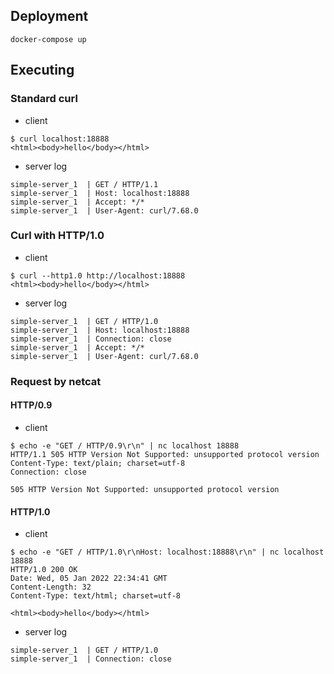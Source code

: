 ## Deployment

```
docker-compose up
```

## Executing

### Standard curl
- client

```
$ curl localhost:18888
<html><body>hello</body></html>
```

- server log

```
simple-server_1  | GET / HTTP/1.1
simple-server_1  | Host: localhost:18888
simple-server_1  | Accept: */*
simple-server_1  | User-Agent: curl/7.68.0
```

### Curl with HTTP/1.0

- client

```
$ curl --http1.0 http://localhost:18888
<html><body>hello</body></html>
```

- server log

```
simple-server_1  | GET / HTTP/1.0
simple-server_1  | Host: localhost:18888
simple-server_1  | Connection: close
simple-server_1  | Accept: */*
simple-server_1  | User-Agent: curl/7.68.0
```

### Request by netcat
#### HTTP/0.9

- client

```
$ echo -e "GET / HTTP/0.9\r\n" | nc localhost 18888
HTTP/1.1 505 HTTP Version Not Supported: unsupported protocol version
Content-Type: text/plain; charset=utf-8
Connection: close

505 HTTP Version Not Supported: unsupported protocol version
```

#### HTTP/1.0

- client

```
$ echo -e "GET / HTTP/1.0\r\nHost: localhost:18888\r\n" | nc localhost 18888
HTTP/1.0 200 OK
Date: Wed, 05 Jan 2022 22:34:41 GMT
Content-Length: 32
Content-Type: text/html; charset=utf-8

<html><body>hello</body></html>
```

- server log

```
simple-server_1  | GET / HTTP/1.0
simple-server_1  | Connection: close
```